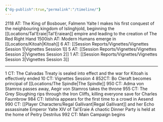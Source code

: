 ```yaml
---
{"dg-publish":true,"permalink":"/timeline/"}
---
```


2118 AT:
	The King of Bosbouer, Falmenn Yalte I makes his first conquest of the neighbouring kingdom of Islinghjold, beginning the [[Locations/Tal'Eraie\|Tal'Eraiean]] empire and leading to the creation of The Red Right Hand
1500ish AT:
	Modern Humans emerge in [[Locations/Kitoah\|Kitoah]]
6 AT: 
	[[Session Reports/Vignettes/Vignettes Session 1\|Vignettes Session 1]]
5 AT: 
	[[Session Reports/Vignettes/Vignettes Session 2\|Vignettes Session 2]]
1 AT: 
	[[Session Reports/Vignettes/Vignettes Session 3\|Vignettes Session 3]]
__________________________________________________________________________
1 CT:
	The Calvadas Treaty is sealed into effect and the war for Kitoah is effectively ended
10 CT:
	Vignettes Session 4
852CT:
	Bo Cleraft becomes principal of [[Locations/The Spindle\|The Spindle]]
950 CT: 
	Adma von Stamros passes away, Aegir von Stamros takes the throne
955 CT:
	The Grey Sloughing rips through the Iron Cliffs, killing everyone save for Charles Faurnbrow
984 CT:
	Istishia appears for the first time to a crowd in Aesend
990 CT:
	[[Player Characters/Regal Gallivant\|Regal Gallivant]] and her Echo assassinate Emperor Yalte XIV of Tal'Eraie
	A chaotic Dinner Party is held at the home of Peitry Destrilus
992 CT:
	Main Campaign begins